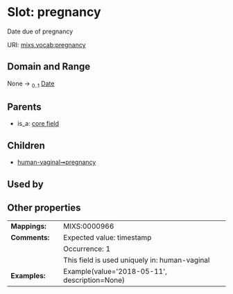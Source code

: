 
# Slot: pregnancy


Date due of pregnancy

URI: [mixs.vocab:pregnancy](https://w3id.org/mixs/vocab/pregnancy)


## Domain and Range

None &#8594;  <sub>0..1</sub> [Date](types/Date.md)

## Parents

 *  is_a: [core field](core_field.md)

## Children

 *  [human-vaginal➞pregnancy](human_vaginal_pregnancy.md)

## Used by


## Other properties

|  |  |  |
| --- | --- | --- |
| **Mappings:** | | MIXS:0000966 |
| **Comments:** | | Expected value: timestamp |
|  | | Occurrence: 1 |
|  | | This field is used uniquely in: human-vaginal |
| **Examples:** | | Example(value='2018-05-11', description=None) |

